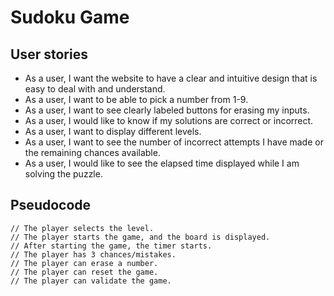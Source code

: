 # Sudoku Game

## User stories
* As a user, I want the website to have a clear and intuitive design that is easy to deal with and understand. 
* As a user, I want to be able to pick a number from 1-9. 
* As a user, I want to see clearly labeled buttons for erasing my inputs.
* As a user, I would like to know if my solutions are correct or incorrect.
* As a user, I want to display different levels. 
* As a user, I want to see the number of incorrect attempts I have made or the remaining chances available. 
* As a user, I would like to see the elapsed time displayed while I am solving the puzzle.


## Pseudocode

``` 
// The player selects the level.
// The player starts the game, and the board is displayed.
// After starting the game, the timer starts.
// The player has 3 chances/mistakes.
// The player can erase a number.
// The player can reset the game.
// The player can validate the game.
